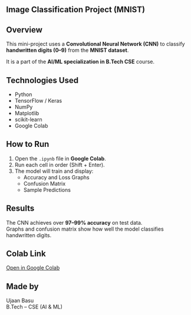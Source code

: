 ## Image Classification Project (MNIST)

## Overview
This mini-project uses a **Convolutional Neural Network (CNN)** to classify **handwritten digits (0–9)** from the **MNIST dataset**.

It is a part of the **AI/ML specialization in B.Tech CSE** course.

##  Technologies Used
- Python  
- TensorFlow / Keras  
- NumPy  
- Matplotlib  
- scikit-learn  
- Google Colab


##  How to Run
1. Open the `.ipynb` file in **Google Colab**.  
2. Run each cell in order (Shift + Enter).  
3. The model will train and display:
   - Accuracy and Loss Graphs  
   - Confusion Matrix  
   - Sample Predictions  

##  Results
The CNN achieves over **97–99% accuracy** on test data.  
Graphs and confusion matrix show how well the model classifies handwritten digits.


##  Colab Link
 [Open in Google Colab](https://colab.research.google.com/drive/1cPby8wF-K8XNMcMPvijbvfQd8L1bRsVG?usp=sharing)


##  Made by
Ujaan Basu   
B.Tech – CSE (AI & ML) 
